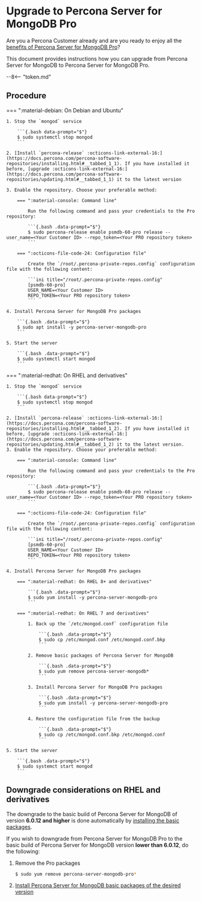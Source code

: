 # Upgrade to Percona Server for MongoDB Pro

Are you a Percona Customer already and are you ready to enjoy all the [benefits of Percona Server for MongoDB Pro](../psmdb-pro.md)? 

This document provides instructions how you can upgrade from Percona Server for MongoDB to Percona Server for MongoDB Pro.

--8<-- "token.md"

## Procedure

=== ":material-debian: On Debian and Ubuntu"

    1. Stop the `mongod` service    

        ```{.bash data-prompt="$"}
        $ sudo systemctl stop mongod
        ```    

    2. [Install `percona-release` :octicons-link-external-16:](https://docs.percona.com/percona-software-repositories/installing.html#__tabbed_1_1). If you have installed it before, [upgrade :octicons-link-external-16:](https://docs.percona.com/percona-software-repositories/updating.html#__tabbed_1_1) it to the latest version

    3. Enable the repository. Choose your preferable method:            

        === ":material-console: Command line"    

            Run the following command and pass your credentials to the Pro repository:            

            ```{.bash .data-prompt="$"}
            $ sudo percona-release enable psmdb-60-pro release --user_name=<Your Customer ID> --repo_token=<Your PRO repository token>
            ```            

        === ":octicons-file-code-24: Configuration file"            

            Create the `/root/.percona-private-repos.config` configuration file with the following content:            

            ```ini title="/root/.percona-private-repos.config"
            [psmdb-60-pro]
            USER_NAME=<Your Customer ID>
            REPO_TOKEN=<Your PRO repository token>
            ```            
   
    4. Install Percona Server for MongoDB Pro packages

        ```{.bash .data-prompt="$"}
        $ sudo apt install -y percona-server-mongodb-pro
        ```

    5. Start the server            

        ```{.bash .data-prompt="$"}
        $ sudo systemctl start mongod
        ``` 

=== ":material-redhat: On RHEL and derivatives"

    1. Stop the `mongod` service    

        ```{.bash data-prompt="$"}
        $ sudo systemctl stop mongod
        ```

    2. [Install `percona-release` :octicons-link-external-16:](https://docs.percona.com/percona-software-repositories/installing.html#__tabbed_1_2). If you have installed it before, [upgrade :octicons-link-external-16:](https://docs.percona.com/percona-software-repositories/updating.html#__tabbed_1_2) it to the latest version.
    3. Enable the repository. Choose your preferable method:            

        === ":material-console: Command line"    

            Run the following command and pass your credentials to the Pro repository:            

            ```{.bash .data-prompt="$"}
            $ sudo percona-release enable psmdb-60-pro release --user_name=<Your Customer ID> --repo_token=<Your PRO repository token>
            ```             

        === ":octicons-file-code-24: Configuration file"            

            Create the `/root/.percona-private-repos.config` configuration file with the following content:            

            ```ini title="/root/.percona-private-repos.config"
            [psmdb-60-pro]
            USER_NAME=<Your Customer ID>
            REPO_TOKEN=<Your PRO repository token>
            ```            

    4. Install Percona Server for MongoDB Pro packages

        === ":material-redhat: On RHEL 8+ and derivatives"    

            ```{.bash .data-prompt="$"}
            $ sudo yum install -y percona-server-mongodb-pro
            ```    

        === ":material-redhat: On RHEL 7 and derivatives"    

            1. Back up the `/etc/mongod.conf` configuration file
           
                ```{.bash .data-prompt="$"}
                $ sudo cp /etc/mongod.conf /etc/mongod.conf.bkp
                ```    

            2. Remove basic packages of Percona Server for MongoDB     

                ```{.bash .data-prompt="$"}
                $ sudo yum remove percona-server-mongodb*
                ```    

            3. Install Percona Server for MongoDB Pro packages    

                ```{.bash .data-prompt="$"}
                $ sudo yum install -y percona-server-mongodb-pro
                ```    

            4. Restore the configuration file from the backup    

                ```{.bash .data-prompt="$"}
                $ sudo cp /etc/mongod.conf.bkp /etc/mongod.conf
                ```

    5. Start the server    

        ```{.bash .data-prompt="$"}
        $ sudo systemct start mongod
        ```

## Downgrade considerations on RHEL and derivatives

The downgrade to the basic build of Percona Server for MongoDB of version **6.0.12 and higher** is done automatically by [installing the basic packages](yum.md#install-percona-server-for-mongodb-packages). 

If you wish to downgrade from Percona Server for MongoDB Pro to the basic build of Percona Server for MongoDB version **lower than 6.0.12**, do the following:

1. Remove the Pro packages

    ```{.bash .data-prompt="$"}
    $ sudo yum remove percona-server-mongodb-pro*
    ```

2. [Install Percona Server for MongoDB basic packages of the desired version](yum.md#install-percona-server-for-mongodb-packages)

        